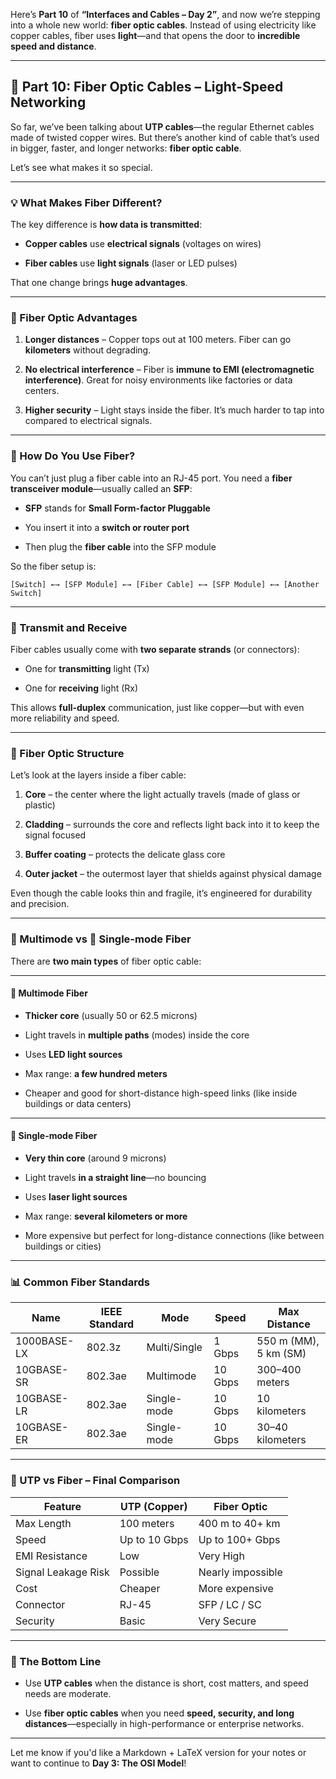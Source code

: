 Here’s **Part 10** of **“Interfaces and Cables – Day 2”**, and now we’re stepping into a whole new world: **fiber optic cables**. Instead of using electricity like copper cables, fiber uses **light**—and that opens the door to **incredible speed and distance**.

---

## 🌟 Part 10: Fiber Optic Cables – Light-Speed Networking

So far, we’ve been talking about **UTP cables**—the regular Ethernet cables made of twisted copper wires. But there’s another kind of cable that’s used in bigger, faster, and longer networks: **fiber optic cable**.

Let’s see what makes it so special.

---

### 💡 What Makes Fiber Different?

The key difference is **how data is transmitted**:

- **Copper cables** use **electrical signals** (voltages on wires)
    
- **Fiber cables** use **light signals** (laser or LED pulses)
    

That one change brings **huge advantages**.

---

### 🚀 Fiber Optic Advantages

1. **Longer distances** – Copper tops out at 100 meters. Fiber can go **kilometers** without degrading.
    
2. **No electrical interference** – Fiber is **immune to EMI (electromagnetic interference)**. Great for noisy environments like factories or data centers.
    
3. **Higher security** – Light stays inside the fiber. It’s much harder to tap into compared to electrical signals.
    

---

### 🔌 How Do You Use Fiber?

You can’t just plug a fiber cable into an RJ-45 port. You need a **fiber transceiver module**—usually called an **SFP**:

- **SFP** stands for **Small Form-factor Pluggable**
    
- You insert it into a **switch or router port**
    
- Then plug the **fiber cable** into the SFP module
    

So the fiber setup is:

```
[Switch] ←→ [SFP Module] ←→ [Fiber Cable] ←→ [SFP Module] ←→ [Another Switch]
```

---

### 🔄 Transmit and Receive

Fiber cables usually come with **two separate strands** (or connectors):

- One for **transmitting** light (Tx)
    
- One for **receiving** light (Rx)
    

This allows **full-duplex** communication, just like copper—but with even more reliability and speed.

---

### 🔬 Fiber Optic Structure

Let’s look at the layers inside a fiber cable:

1. **Core** – the center where the light actually travels (made of glass or plastic)
    
2. **Cladding** – surrounds the core and reflects light back into it to keep the signal focused
    
3. **Buffer coating** – protects the delicate glass core
    
4. **Outer jacket** – the outermost layer that shields against physical damage
    

Even though the cable looks thin and fragile, it’s engineered for durability and precision.

---

### 🔸 Multimode vs 🔹 Single-mode Fiber

There are **two main types** of fiber optic cable:

---

#### 🔸 Multimode Fiber

- **Thicker core** (usually 50 or 62.5 microns)
    
- Light travels in **multiple paths** (modes) inside the core
    
- Uses **LED light sources**
    
- Max range: **a few hundred meters**
    
- Cheaper and good for short-distance high-speed links (like inside buildings or data centers)
    

---

#### 🔹 Single-mode Fiber

- **Very thin core** (around 9 microns)
    
- Light travels **in a straight line**—no bouncing
    
- Uses **laser light sources**
    
- Max range: **several kilometers or more**
    
- More expensive but perfect for long-distance connections (like between buildings or cities)
    

---

### 📊 Common Fiber Standards

|Name|IEEE Standard|Mode|Speed|Max Distance|
|---|---|---|---|---|
|1000BASE-LX|802.3z|Multi/Single|1 Gbps|550 m (MM), 5 km (SM)|
|10GBASE-SR|802.3ae|Multimode|10 Gbps|300–400 meters|
|10GBASE-LR|802.3ae|Single-mode|10 Gbps|10 kilometers|
|10GBASE-ER|802.3ae|Single-mode|10 Gbps|30–40 kilometers|

---

### 🧾 UTP vs Fiber – Final Comparison

|Feature|UTP (Copper)|Fiber Optic|
|---|---|---|
|Max Length|100 meters|400 m to 40+ km|
|Speed|Up to 10 Gbps|Up to 100+ Gbps|
|EMI Resistance|Low|Very High|
|Signal Leakage Risk|Possible|Nearly impossible|
|Cost|Cheaper|More expensive|
|Connector|RJ-45|SFP / LC / SC|
|Security|Basic|Very Secure|

---

### 🧠 The Bottom Line

- Use **UTP cables** when the distance is short, cost matters, and speed needs are moderate.
    
- Use **fiber optic cables** when you need **speed, security, and long distances**—especially in high-performance or enterprise networks.
    

---

Let me know if you'd like a Markdown + LaTeX version for your notes or want to continue to **Day 3: The OSI Model**!